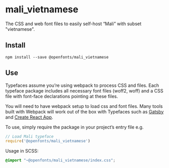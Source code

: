 
# mali_vietnamese

The CSS and web font files to easily self-host “Mali” with subset "vietnamese".

## Install

`npm install --save @openfonts/mali_vietnamese`

## Use

Typefaces assume you’re using webpack to process CSS and files. Each typeface
package includes all necessary font files (woff2, woff) and a CSS file with
font-face declarations pointing at these files.

You will need to have webpack setup to load css and font files. Many tools built
with Webpack will work out of the box with Typefaces such as [Gatsby](https://github.com/gatsbyjs/gatsby)
and [Create React App](https://github.com/facebookincubator/create-react-app).

To use, simply require the package in your project’s entry file e.g.

```javascript
// Load Mali typeface
require('@openfonts/mali_vietnamese')
```

Usage in SCSS:
```scss
@import "~@openfonts/mali_vietnamese/index.css";
```
